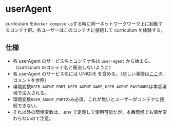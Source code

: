 # userAgent

curriculum を`docker compose up`する時に同一ネットワークワーク上に起動するコンテナ群。各ユーザーはこのコンテナに接続して curriculum を体験する。

## 仕様

- 各 userAgent のサービス名とコンテナ名は `user-agent` から始まる。（curriculum のコンテナ名と衝突しないように）
- 各 userAgent のサービス名には UNIQUE を含める。（悲しい事情は[ここ](https://github.com/shin-lab-sec/cyber-range-server/blob/master/express/src/services/scenario-services.ts)のコメントを参照）
- 環境変数`USER_AGENT_PORT`, `USER_AGENT_NAME`, `USER_AGENT_PASSWORD`は本番環境で注入される。
- 環境変数`USER_AGENT_PORT`のみ必須。これが無いとユーザーがコンテナに接続できない。
- それ以外の環境変数は、.env で定義して使用可能だが、本番環境でも値が変わらないので注意。
